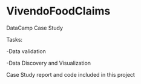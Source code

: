 # VivendoFoodClaims

DataCamp Case Study

Tasks:

-Data validation

-Data Discovery and Visualization

Case Study report and code included in this project
